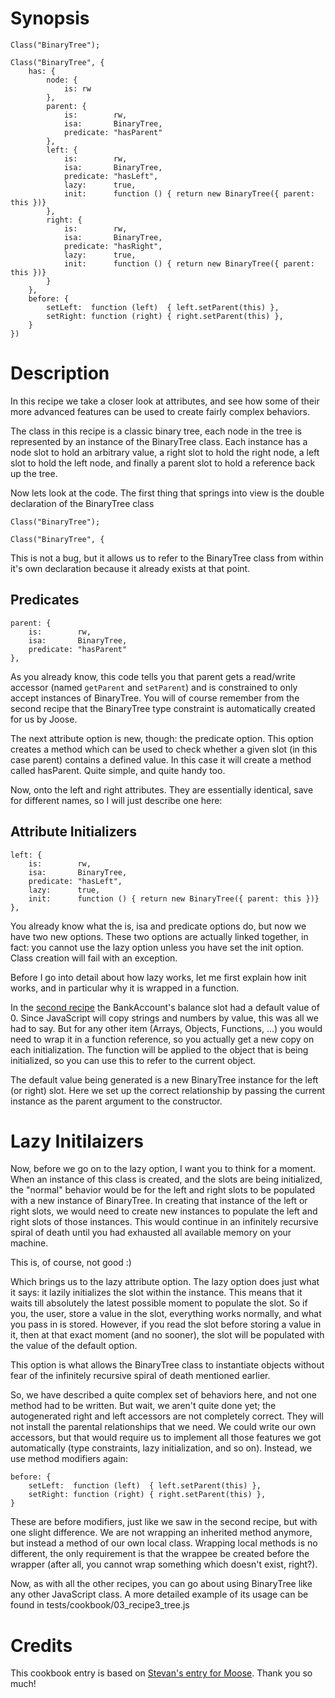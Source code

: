 # Synopsis #
```
Class("BinaryTree");

Class("BinaryTree", {
    has: {
        node: {
            is: rw
        },
        parent: {
            is:        rw,
            isa:       BinaryTree,
            predicate: "hasParent"
        },
        left: {
            is:        rw,
            isa:       BinaryTree,
            predicate: "hasLeft",
            lazy:      true,
            init:      function () { return new BinaryTree({ parent: this })}
        },
        right: {
            is:        rw,
            isa:       BinaryTree,
            predicate: "hasRight",
            lazy:      true,
            init:      function () { return new BinaryTree({ parent: this })}
        }
    },
    before: {
        setLeft:  function (left)  { left.setParent(this) },
        setRight: function (right) { right.setParent(this) },
    }
})
```
# Description #

In this recipe we take a closer look at attributes, and see how some of their more advanced features can be used to create fairly complex behaviors.

The class in this recipe is a classic binary tree, each node in the tree is represented by an instance of the BinaryTree class. Each instance has a node slot to hold an arbitrary value, a right slot to hold the right node, a left slot to hold the left node, and finally a parent slot to hold a reference back up the tree.

Now lets look at the code. The first thing that springs into view is the double declaration of the BinaryTree class
```
Class("BinaryTree");

Class("BinaryTree", {
```

This is not a bug, but it allows us to refer to the BinaryTree class from within it's own declaration because it already exists at that point.

## Predicates ##
```
parent: {
    is:        rw,
    isa:       BinaryTree,
    predicate: "hasParent"
},
```

As you already know, this code tells you that parent gets a read/write accessor (named ` getParent ` and ` setParent `) and is constrained to only accept instances of BinaryTree. You will of course remember from the second recipe that the BinaryTree type constraint is automatically created for us by Joose.

The next attribute option is new, though: the predicate option. This option creates a method which can be used to check whether a given slot (in this case parent) contains a defined value. In this case it will create a method called hasParent. Quite simple, and quite handy too.

Now, onto the left and right attributes. They are essentially identical, save for different names, so I will just describe one here:

## Attribute Initializers ##

```
left: {
    is:        rw,
    isa:       BinaryTree,
    predicate: "hasLeft",
    lazy:      true,
    init:      function () { return new BinaryTree({ parent: this })}
},
```

You already know what the is, isa and predicate options do, but now we have two new options. These two options are actually linked together, in fact: you cannot use the lazy option unless you have set the init option. Class creation will fail with an exception.

Before I go into detail about how lazy works, let me first explain how init works, and in particular why it is wrapped in a function.

In the [second recipe](CookbookRecipe2.md) the BankAccount's balance slot had a default value of 0. Since JavaScript will copy strings and numbers by value, this was all we had to say. But for any other item (Arrays, Objects, Functions, ...) you would need to wrap it in a function reference, so you actually get a new copy on each initialization. The function will be applied to the object that is being initialized, so you can use this to refer to the current object.

The default value being generated is a new BinaryTree instance for the left (or right) slot. Here we set up the correct relationship by passing the current instance as the parent argument to the constructor.

# Lazy Initilaizers #

Now, before we go on to the lazy option, I want you to think for a moment. When an instance of this class is created, and the slots are being initialized, the "normal" behavior would be for the left and right slots to be populated with a new instance of BinaryTree. In creating that instance of the left or right slots, we would need to create new instances to populate the left and right slots of those instances. This would continue in an infinitely recursive spiral of death until you had exhausted all available memory on your machine.

This is, of course, not good :)

Which brings us to the lazy attribute option. The lazy option does just what it says: it lazily initializes the slot within the instance. This means that it waits till absolutely the latest possible moment to populate the slot. So if you, the user, store a value in the slot, everything works normally, and what you pass in is stored. However, if you read the slot before storing a value in it, then at that exact moment (and no sooner), the slot will be populated with the value of the default option.

This option is what allows the BinaryTree class to instantiate objects without fear of the infinitely recursive spiral of death mentioned earlier.

So, we have described a quite complex set of behaviors here, and not one method had to be written. But wait, we aren't quite done yet; the autogenerated right and left accessors are not completely correct. They will not install the parental relationships that we need. We could write our own accessors, but that would require us to implement all those features we got automatically (type constraints, lazy initialization, and so on). Instead, we use method modifiers again:

```
before: {
    setLeft:  function (left)  { left.setParent(this) },
    setRight: function (right) { right.setParent(this) },
}
```

These are before modifiers, just like we saw in the second recipe, but with one slight difference. We are not wrapping an inherited method anymore, but instead a method of our own local class. Wrapping local methods is no different, the only requirement is that the wrappee be created before the wrapper (after all, you cannot wrap something which doesn't exist, right?).

Now, as with all the other recipes, you can go about using BinaryTree like any other JavaScript class. A more detailed example of its usage can be found in tests/cookbook/03\_recipe3\_tree.js


# Credits #

This cookbook entry is based on [Stevan's entry for Moose](http://search.cpan.org/~stevan/Moose-0.40/lib/Moose/Cookbook/Recipe3.pod). Thank you so much!
